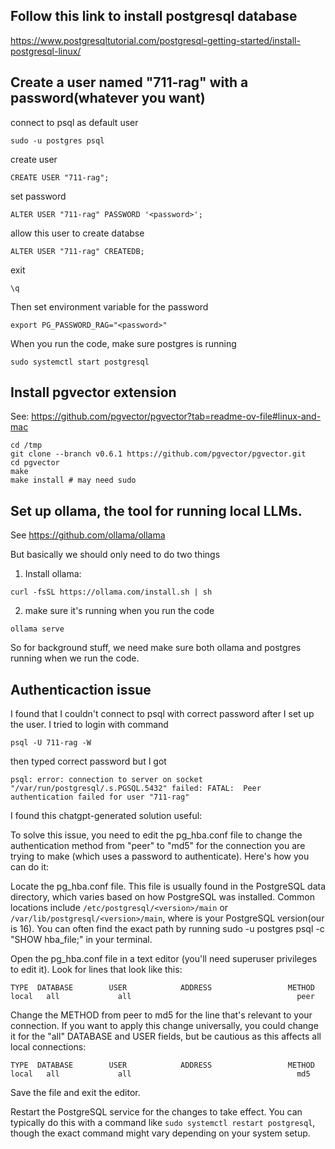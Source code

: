 ## Follow this link to install postgresql database

https://www.postgresqltutorial.com/postgresql-getting-started/install-postgresql-linux/


## Create a user named "711-rag" with a password(whatever you want)

connect to psql as default user

```
sudo -u postgres psql
```

create user 

```
CREATE USER "711-rag";
```

set password 

```
ALTER USER "711-rag" PASSWORD '<password>';
```

allow this user to create databse
```
ALTER USER "711-rag" CREATEDB;
```

exit
```
\q
```


Then set environment variable for the password
```
export PG_PASSWORD_RAG="<password>"
```

When you run the code, make sure postgres is running
```
sudo systemctl start postgresql
```

## Install pgvector extension

See: https://github.com/pgvector/pgvector?tab=readme-ov-file#linux-and-mac

```
cd /tmp
git clone --branch v0.6.1 https://github.com/pgvector/pgvector.git
cd pgvector
make
make install # may need sudo
```

## Set up ollama, the tool for running local LLMs.

See https://github.com/ollama/ollama

But basically we should only need to do two things

1. Install ollama:

```
curl -fsSL https://ollama.com/install.sh | sh
```

2. make sure it's running when you run the code

```
ollama serve
```

So for background stuff, we need make sure both ollama and postgres running when we run the code.

## Authenticaction issue

I found that I couldn't connect to psql with correct password after I set up the user. I tried to login with command 

```
psql -U 711-rag -W
```

then typed correct password but I got
 

`psql: error: connection to server on socket "/var/run/postgresql/.s.PGSQL.5432" failed: FATAL:  Peer authentication failed for user "711-rag"`


I found this chatgpt-generated solution useful:

To solve this issue, you need to edit the pg_hba.conf file to change the authentication method from "peer" to "md5" for the connection you are trying to make (which uses a password to authenticate). Here's how you can do it:

Locate the pg_hba.conf file. This file is usually found in the PostgreSQL data directory, which varies based on how PostgreSQL was installed. Common locations include `/etc/postgresql/<version>/main` or `/var/lib/postgresql/<version>/main`, where <version> is your PostgreSQL version(our is 16). You can often find the exact path by running sudo -u postgres psql -c "SHOW hba_file;" in your terminal.

Open the pg_hba.conf file in a text editor (you'll need superuser privileges to edit it). Look for lines that look like this:

```
TYPE  DATABASE        USER            ADDRESS                 METHOD
local   all             all                                     peer
```
Change the METHOD from peer to md5 for the line that's relevant to your connection. If you want to apply this change universally, you could change it for the "all" DATABASE and USER fields, but be cautious as this affects all local connections:

```
TYPE  DATABASE        USER            ADDRESS                 METHOD
local   all             all                                     md5
```
Save the file and exit the editor.

Restart the PostgreSQL service for the changes to take effect. You can typically do this with a command like `sudo systemctl restart postgresql`, though the exact command might vary depending on your system setup.